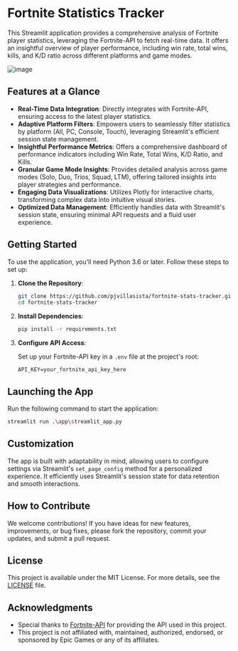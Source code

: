 # Fortnite Statistics Tracker

This Streamlit application provides a comprehensive analysis of Fortnite player statistics, leveraging the Fortnite-API to fetch real-time data. It offers an insightful overview of player performance, including win rate, total wins, kills, and K/D ratio across different platforms and game modes.

![image](https://github.com/pjvillasista/fortnite-streamlit/assets/93170137/6a01d14e-d4e1-44a7-b476-51f792edc2b3)


## Features at a Glance

- **Real-Time Data Integration**: Directly integrates with Fortnite-API, ensuring access to the latest player statistics.
- **Adaptive Platform Filters**: Empowers users to seamlessly filter statistics by platform (All, PC, Console, Touch), leveraging Streamlit's efficient session state management.
- **Insightful Performance Metrics**: Offers a comprehensive dashboard of performance indicators including Win Rate, Total Wins, K/D Ratio, and Kills.
- **Granular Game Mode Insights**: Provides detailed analysis across game modes (Solo, Duo, Trios, Squad, LTM), offering tailored insights into player strategies and performance.
- **Engaging Data Visualizations**: Utilizes Plotly for interactive charts, transforming complex data into intuitive visual stories.
- **Optimized Data Management**: Efficiently handles data with Streamlit's session state, ensuring minimal API requests and a fluid user experience.

## Getting Started

To use the application, you'll need Python 3.6 or later. Follow these steps to set up:

1. **Clone the Repository**:

   ```bash
   git clone https://github.com/pjvillasista/fortnite-stats-tracker.git
   cd fortnite-stats-tracker
   ```

2. **Install Dependencies**:

   ```bash
   pip install -r requirements.txt
   ```

3. **Configure API Access**:

   Set up your Fortnite-API key in a `.env` file at the project's root:

   ```plaintext
   API_KEY=your_fortnite_api_key_here
   ```

## Launching the App

Run the following command to start the application:

```bash
streamlit run .\app\streamlit_app.py
```

## Customization

The app is built with adaptability in mind, allowing users to configure settings via Streamlit's `set_page_config` method for a personalized experience. It efficiently uses Streamlit's session state for data retention and smooth interactions.

## How to Contribute

We welcome contributions! If you have ideas for new features, improvements, or bug fixes, please fork the repository, commit your updates, and submit a pull request.

## License

This project is available under the MIT License. For more details, see the [LICENSE](LICENSE.md) file.


## Acknowledgments

- Special thanks to [Fortnite-API](https://dash.fortnite-api.com/) for providing the API used in this project.
- This project is not affiliated with, maintained, authorized, endorsed, or sponsored by Epic Games or any of its affiliates.

